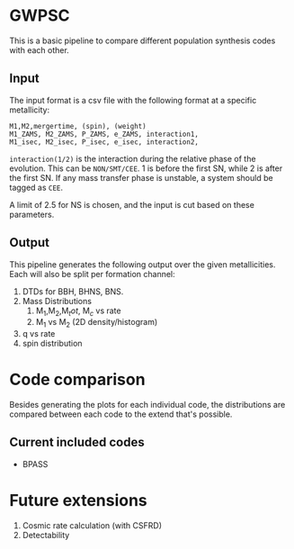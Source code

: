 # GWPSC

This is a basic pipeline to compare different population synthesis codes with each other.


## Input
The input format is a csv file with the following format at a specific metallicity:

```
M1,M2,mergertime, (spin), (weight)
M1_ZAMS, M2_ZAMS, P_ZAMS, e_ZAMS, interaction1,
M1_isec, M2_isec, P_isec, e_isec, interaction2,
```

`interaction(1/2)` is the interaction during the relative phase of the evolution. This can be `NON/SMT/CEE`. 1 is before the first SN, while 2 is after the first SN.
If any mass transfer phase is unstable, a system should be tagged as `CEE`.

A limit of 2.5 for NS is chosen, and the input is cut based on these parameters.


## Output
This pipeline generates the following output over the given metallicities. Each will also be split per formation channel:

1. DTDs for BBH, BHNS, BNS. 
2. Mass Distributions
    1. M$_1$,M$_2$,M$_tot$, M$_c$ vs rate
    2. M$_1$ vs M$_2$ (2D density/histogram)
3. q vs rate
4. spin distribution


# Code comparison

Besides generating the plots for each individual code, the distributions are 
compared between each code to the extend that's possible. 

## Current included codes

- BPASS



# Future extensions
1. Cosmic rate calculation (with CSFRD)
2. Detectability 
